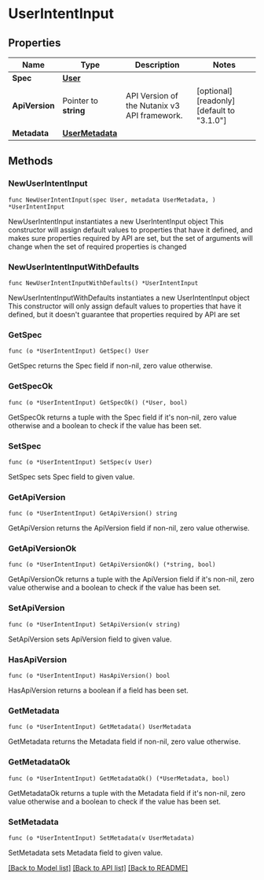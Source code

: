 # UserIntentInput

## Properties

Name | Type | Description | Notes
------------ | ------------- | ------------- | -------------
**Spec** | [**User**](User.md) |  | 
**ApiVersion** | Pointer to **string** | API Version of the Nutanix v3 API framework. | [optional] [readonly] [default to "3.1.0"]
**Metadata** | [**UserMetadata**](UserMetadata.md) |  | 

## Methods

### NewUserIntentInput

`func NewUserIntentInput(spec User, metadata UserMetadata, ) *UserIntentInput`

NewUserIntentInput instantiates a new UserIntentInput object
This constructor will assign default values to properties that have it defined,
and makes sure properties required by API are set, but the set of arguments
will change when the set of required properties is changed

### NewUserIntentInputWithDefaults

`func NewUserIntentInputWithDefaults() *UserIntentInput`

NewUserIntentInputWithDefaults instantiates a new UserIntentInput object
This constructor will only assign default values to properties that have it defined,
but it doesn't guarantee that properties required by API are set

### GetSpec

`func (o *UserIntentInput) GetSpec() User`

GetSpec returns the Spec field if non-nil, zero value otherwise.

### GetSpecOk

`func (o *UserIntentInput) GetSpecOk() (*User, bool)`

GetSpecOk returns a tuple with the Spec field if it's non-nil, zero value otherwise
and a boolean to check if the value has been set.

### SetSpec

`func (o *UserIntentInput) SetSpec(v User)`

SetSpec sets Spec field to given value.


### GetApiVersion

`func (o *UserIntentInput) GetApiVersion() string`

GetApiVersion returns the ApiVersion field if non-nil, zero value otherwise.

### GetApiVersionOk

`func (o *UserIntentInput) GetApiVersionOk() (*string, bool)`

GetApiVersionOk returns a tuple with the ApiVersion field if it's non-nil, zero value otherwise
and a boolean to check if the value has been set.

### SetApiVersion

`func (o *UserIntentInput) SetApiVersion(v string)`

SetApiVersion sets ApiVersion field to given value.

### HasApiVersion

`func (o *UserIntentInput) HasApiVersion() bool`

HasApiVersion returns a boolean if a field has been set.

### GetMetadata

`func (o *UserIntentInput) GetMetadata() UserMetadata`

GetMetadata returns the Metadata field if non-nil, zero value otherwise.

### GetMetadataOk

`func (o *UserIntentInput) GetMetadataOk() (*UserMetadata, bool)`

GetMetadataOk returns a tuple with the Metadata field if it's non-nil, zero value otherwise
and a boolean to check if the value has been set.

### SetMetadata

`func (o *UserIntentInput) SetMetadata(v UserMetadata)`

SetMetadata sets Metadata field to given value.



[[Back to Model list]](../README.md#documentation-for-models) [[Back to API list]](../README.md#documentation-for-api-endpoints) [[Back to README]](../README.md)


